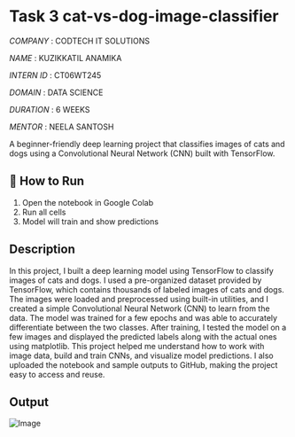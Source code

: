 # Task 3 cat-vs-dog-image-classifier

*COMPANY* : CODTECH IT SOLUTIONS

*NAME* : KUZIKKATIL ANAMIKA

*INTERN ID* : CT06WT245

*DOMAIN* : DATA SCIENCE

*DURATION* : 6 WEEKS

*MENTOR* : NEELA SANTOSH

A beginner-friendly deep learning project that classifies images of cats and dogs using a Convolutional Neural Network (CNN) built with TensorFlow.

## 🚀 How to Run

1. Open the notebook in Google Colab
2. Run all cells
3. Model will train and show predictions

## Description

In this project, I built a deep learning model using TensorFlow to classify images of cats and dogs. I used a pre-organized dataset provided by TensorFlow, which contains thousands of labeled images of cats and dogs. The images were loaded and preprocessed using built-in utilities, and I created a simple Convolutional Neural Network (CNN) to learn from the data. The model was trained for a few epochs and was able to accurately differentiate between the two classes. After training, I tested the model on a few images and displayed the predicted labels along with the actual ones using matplotlib. This project helped me understand how to work with image data, build and train CNNs, and visualize model predictions. I also uploaded the notebook and sample outputs to GitHub, making the project easy to access and reuse.

## Output

![Image](https://github.com/user-attachments/assets/87315827-335f-4a71-a49e-e4664f7ecf92)
